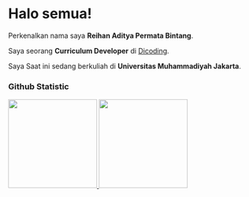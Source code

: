 # Halo semua! 

Perkenalkan nama saya **Reihan Aditya Permata Bintang**.<br>

Saya seorang **Curriculum Developer** di [Dicoding](https://www.dicoding.com/).<br>

Saya Saat ini sedang berkuliah di **Universitas Muhammadiyah Jakarta**.<br> 

### Github Statistic
<p align="left">
<a href="https://github.com/penuliscode">
  <img height="180em" src="https://github-readme-stats-eight-theta.vercel.app/api?username=penuliscode&show_icons=true&theme=algolia&include_all_commits=true&count_private=true"/>
  <img height="180em" src="https://github-readme-stats-eight-theta.vercel.app/api/top-langs/?username=penuliscode&layout=compact&theme=algolia"/>
</a>
</p>

